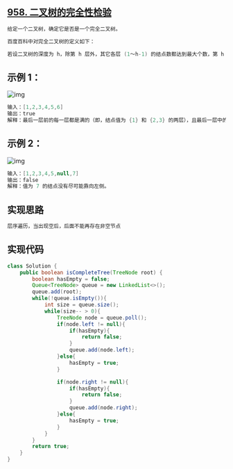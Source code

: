 ## **[958. 二叉树的完全性检验](https://leetcode-cn.com/problems/check-completeness-of-a-binary-tree/)**

```java
给定一个二叉树，确定它是否是一个完全二叉树。

百度百科中对完全二叉树的定义如下：

若设二叉树的深度为 h，除第 h 层外，其它各层 (1～h-1) 的结点数都达到最大个数，第 h 层所有的结点都连续集中在最左边，这就是完全二叉树。（注：第 h 层可能包含 1~ 2h 个节点。）
```



## **示例 1：**

![img](https://assets.leetcode-cn.com/aliyun-lc-upload/uploads/2018/12/15/complete-binary-tree-1.png)

```java
输入：[1,2,3,4,5,6]
输出：true
解释：最后一层前的每一层都是满的（即，结点值为 {1} 和 {2,3} 的两层），且最后一层中的所有结点（{4,5,6}）都尽可能地向左。
```





## **示例 2：**

![img](https://assets.leetcode-cn.com/aliyun-lc-upload/uploads/2018/12/15/complete-binary-tree-2.png)

```java
输入：[1,2,3,4,5,null,7]
输出：false
解释：值为 7 的结点没有尽可能靠向左侧。
```



## **实现思路**

```java
层序遍历，当出现空后，后面不能再存在非空节点
```





## **实现代码**

```java
class Solution {
    public boolean isCompleteTree(TreeNode root) {
        boolean hasEmpty = false;
        Queue<TreeNode> queue = new LinkedList<>();
        queue.add(root);
        while(!queue.isEmpty()){
            int size = queue.size();
            while(size-- > 0){
                TreeNode node = queue.poll();
                if(node.left != null){
                    if(hasEmpty){
                        return false;
                    }
                    queue.add(node.left);
                }else{
                    hasEmpty = true;
                }

                if(node.right != null){
                    if(hasEmpty){
                        return false;
                    }
                    queue.add(node.right);
                }else{
                    hasEmpty = true;
                }
            }
        }
        return true;
    }
}
```


